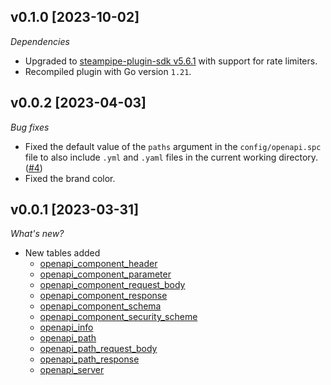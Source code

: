 ## v0.1.0 [2023-10-02]

_Dependencies_

- Upgraded to [steampipe-plugin-sdk v5.6.1](https://github.com/turbot/steampipe-plugin-sdk/blob/main/CHANGELOG.md#v561-2023-09-29) with support for rate limiters.
- Recompiled plugin with Go version `1.21`.

## v0.0.2 [2023-04-03]

_Bug fixes_

- Fixed the default value of the `paths` argument in the `config/openapi.spc` file to also include `.yml` and `.yaml` files in the current working directory. ([#4](https://github.com/turbot/steampipe-plugin-openapi/pull/4))
- Fixed the brand color.

## v0.0.1 [2023-03-31]

_What's new?_

- New tables added
  - [openapi_component_header](https://hub.steampipe.io/plugins/turbot/openapi/tables/openapi_component_header)
  - [openapi_component_parameter](https://hub.steampipe.io/plugins/turbot/openapi/tables/openapi_component_parameter)
  - [openapi_component_request_body](https://hub.steampipe.io/plugins/turbot/openapi/tables/openapi_component_request_body)
  - [openapi_component_response](https://hub.steampipe.io/plugins/turbot/openapi/tables/openapi_component_response)
  - [openapi_component_schema](https://hub.steampipe.io/plugins/turbot/openapi/tables/openapi_component_schema)
  - [openapi_component_security_scheme](https://hub.steampipe.io/plugins/turbot/openapi/tables/openapi_component_security_scheme)
  - [openapi_info](https://hub.steampipe.io/plugins/turbot/openapi/tables/openapi_info)
  - [openapi_path](https://hub.steampipe.io/plugins/turbot/openapi/tables/openapi_path)
  - [openapi_path_request_body](https://hub.steampipe.io/plugins/turbot/openapi/tables/openapi_path_request_body)
  - [openapi_path_response](https://hub.steampipe.io/plugins/turbot/openapi/tables/openapi_path_response)
  - [openapi_server](https://hub.steampipe.io/plugins/turbot/openapi/tables/openapi_server)